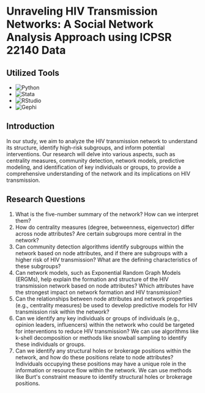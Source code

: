 # Unraveling HIV Transmission Networks: A Social Network Analysis Approach using ICPSR 22140 Data

## Utilized Tools
- ![Python](https://img.shields.io/badge/Python-3776AB?style=flat-square&logo=python&logoColor=white) 
- ![Stata](https://img.shields.io/badge/Stata-1D6F75?style=flat-square&logo=stata&logoColor=white) 
- ![RStudio](https://img.shields.io/badge/RStudio-75AADB?style=flat-square&logo=RStudio&logoColor=white) 
- ![Gephi](https://img.shields.io/badge/Gephi-5DCDFE?style=flat-square&logo=gephi&logoColor=black) 

## Introduction
In our study, we aim to analyze the HIV transmission network to understand its structure, identify high-risk subgroups, and inform potential interventions. Our research will delve into various aspects, such as centrality measures, community detection, network models, predictive modeling, and identification of key individuals or groups, to provide a comprehensive understanding of the network and its implications on HIV transmission.

## Research Questions
1. What is the five-number summary of the network? How can we interpret them?
2. How do centrality measures (degree, betweenness, eigenvector) differ across node attributes? Are certain subgroups more central in the network?
3. Can community detection algorithms identify subgroups within the network based on node attributes, and if there are subgroups with a higher risk of HIV transmission? What are the defining characteristics of these subgroups?
4. Can network models, such as Exponential Random Graph Models (ERGMs), help explain the formation and structure of the HIV transmission network based on node attributes? Which attributes have the strongest impact on network formation and HIV transmission?
5. Can the relationships between node attributes and network properties (e.g., centrality measures) be used to develop predictive models for HIV transmission risk within the network?
6. Can we identify any key individuals or groups of individuals (e.g., opinion leaders, influencers) within the network who could be targeted for interventions to reduce HIV transmission? We can use algorithms like k-shell decomposition or methods like snowball sampling to identify these individuals or groups.
7. Can we identify any structural holes or brokerage positions within the network, and how do these positions relate to node attributes? Individuals occupying these positions may have a unique role in the information or resource flow within the network. We can use methods like Burt's constraint measure to identify structural holes or brokerage positions.



